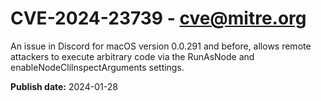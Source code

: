# CVE-2024-23739 - cve@mitre.org

An issue in Discord for macOS version 0.0.291 and before, allows remote attackers to execute arbitrary code via the RunAsNode and enableNodeClilnspectArguments settings.

**Publish date:** 2024-01-28

